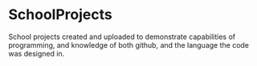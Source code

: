 # SchoolProjects

School projects created and uploaded to demonstrate capabilities of programming, and knowledge of both github, and the language the code was designed in.
